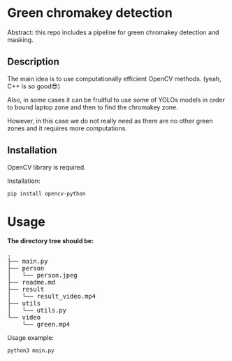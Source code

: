 # Green chromakey detection

Abstract: this repo includes a pipeline for green chromakey detection and masking.

## Description
The main idea is to use computationally efficient OpenCV methods. (yeah, C++ is so good😎)

Also, in some cases it can be fruitful to use some of YOLOs models in order to bound laptop zone and then to find the chromakey zone. 

However, in this case we do not really need as there are no other green zones and it requires more computations.

## Installation

OpenCV library is required.

Installation:

```sh
pip install opencv-python
```
# Usage

**The directory tree should be:**

<pre>
.
├── main.py
├── person
│   └── person.jpeg
├── readme.md
├── result
│   └── result_video.mp4
├── utils
│   └── utils.py
└── video
    └── green.mp4
</pre>

Usage example:

```sh
python3 main.py
```
[//]: # (These are reference links used in the body of this note and get stripped out when the markdown processor does its job. There is no need to format nicely because it shouldn't be seen. Thanks SO - http://stackoverflow.com/questions/4823468/store-comments-in-markdown-syntax)

   [dill]: <https://github.com/joemccann/dillinger>
   [git-repo-url]: <https://github.com/joemccann/dillinger.git>
   [john gruber]: <http://daringfireball.net>
   [df1]: <http://daringfireball.net/projects/markdown/>
   [markdown-it]: <https://github.com/markdown-it/markdown-it>
   [Ace Editor]: <http://ace.ajax.org>
   [node.js]: <http://nodejs.org>
   [Twitter Bootstrap]: <http://twitter.github.com/bootstrap/>
   [jQuery]: <http://jquery.com>
   [@tjholowaychuk]: <http://twitter.com/tjholowaychuk>
   [express]: <http://expressjs.com>
   [AngularJS]: <http://angularjs.org>
   [Gulp]: <http://gulpjs.com>

   [PlDb]: <https://github.com/joemccann/dillinger/tree/master/plugins/dropbox/README.md>
   [PlGh]: <https://github.com/joemccann/dillinger/tree/master/plugins/github/README.md>
   [PlGd]: <https://github.com/joemccann/dillinger/tree/master/plugins/googledrive/README.md>
   [PlOd]: <https://github.com/joemccann/dillinger/tree/master/plugins/onedrive/README.md>
   [PlMe]: <https://github.com/joemccann/dillinger/tree/master/plugins/medium/README.md>
   [PlGa]: <https://github.com/RahulHP/dillinger/blob/master/plugins/googleanalytics/README.md>